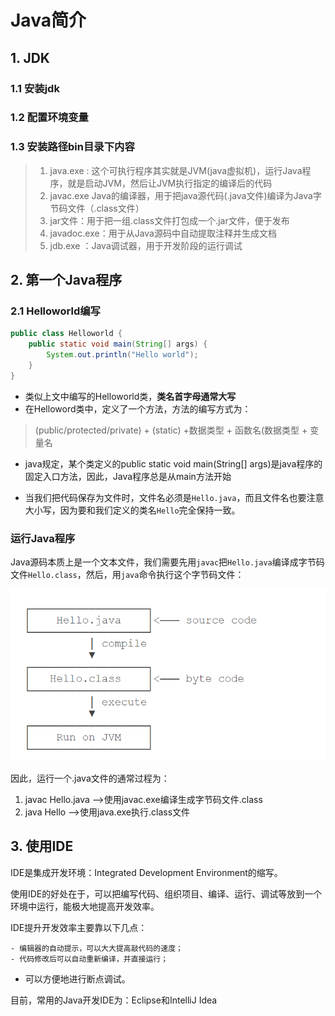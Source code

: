 # Java简介

## 1. JDK

### 1.1 安装jdk

### 1.2 配置环境变量

### 1.3 安装路径bin目录下内容

>1. java.exe : 这个可执行程序其实就是JVM(java虚拟机)，运行Java程序，就是启动JVM，然后让JVM执行指定的编译后的代码
>2. javac.exe Java的编译器，用于把java源代码(.java文件)编译为Java字节码文件（.class文件）
>3. jar文件：用于把一组.class文件打包成一个.jar文件，便于发布
>4. javadoc.exe：用于从Java源码中自动提取注释并生成文档
>5. jdb.exe ：Java调试器，用于开发阶段的运行调试

## 2. 第一个Java程序

### 2.1 Helloworld编写

```java
public class Helloworld {
    public static void main(String[] args) {
        System.out.println("Hello world");
    }
}
```

- 类似上文中编写的Helloworld类，**类名首字母通常大写**
- 在Helloword类中，定义了一个方法，方法的编写方式为：

> (public/protected/private) + (static) +数据类型 + 函数名(数据类型 + 变量名

- java规定，某个类定义的public static void main(String[] args)是java程序的固定入口方法，因此，Java程序总是从main方法开始

- 当我们把代码保存为文件时，文件名必须是`Hello.java`，而且文件名也要注意大小写，因为要和我们定义的类名`Hello`完全保持一致。

### 运行Java程序

Java源码本质上是一个文本文件，我们需要先用`javac`把`Hello.java`编译成字节码文件`Hello.class`，然后，用`java`命令执行这个字节码文件：

![image-20210522215653083](picture/image-20210522215653083.png)

因此，运行一个.java文件的通常过程为：

1. javac Hello.java -->使用javac.exe编译生成字节码文件.class
2. java Hello -->使用java.exe执行.class文件

## 3. 使用IDE

IDE是集成开发环境：Integrated Development Environment的缩写。

使用IDE的好处在于，可以把编写代码、组织项目、编译、运行、调试等放到一个环境中运行，能极大地提高开发效率。

IDE提升开发效率主要靠以下几点：

	- 编辑器的自动提示，可以大大提高敲代码的速度；
	- 代码修改后可以自动重新编译，并直接运行；
- 可以方便地进行断点调试。

目前，常用的Java开发IDE为：Eclipse和IntelliJ Idea

